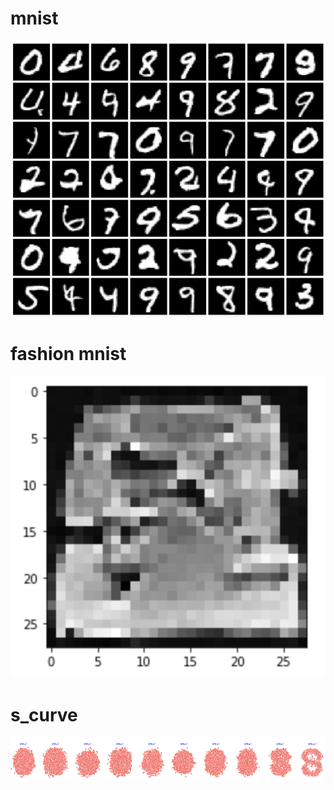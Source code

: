 # mnist
![](./img/mnist.png)
# fashion mnist
![](./img/fashion%20mnist.png)
# s_curve
![](./img/s_curve.png)